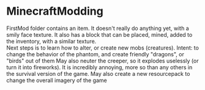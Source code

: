 # MinecraftModding

FirstMod folder contains an item. It doesn't really do anything yet, with a smily face texture. 
It also has a block that can be placed, mined, added to the inventory, with a similar texture.
<br>
Next steps is to learn how to alter, or create new mobs (creatures). 
Intent: to change the behavior of the phantom, and create friendly "dragons", or "birds" out of them
May also neuter the creeper, so it explodes uselessly (or turn it into fireworks). 
It is incredibly annoying, more so than any others in the survival version of the game.
May also create a new resourcepack to change the overall imagery of the game

